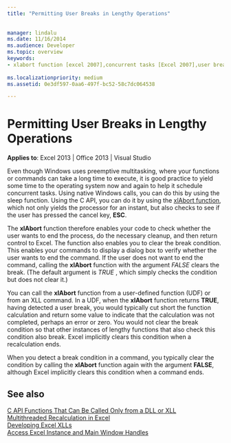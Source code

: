 ```yaml
---
title: "Permitting User Breaks in Lengthy Operations"
 
 
manager: lindalu
ms.date: 11/16/2014
ms.audience: Developer
ms.topic: overview
keywords:
- xlabort function [excel 2007],concurrent tasks [Excel 2007],user breaks [Excel 2007]
 
ms.localizationpriority: medium
ms.assetid: 0e3df597-0aa6-497f-bc52-58c7dc064538

---
```


# Permitting User Breaks in Lengthy Operations

 **Applies to**: Excel 2013 | Office 2013 | Visual Studio
  
Even though Windows uses preemptive multitasking, where your functions or commands can take a long time to execute, it is good practice to yield some time to the operating system now and again to help it schedule concurrent tasks. Using native Windows calls, you can do this by using the sleep function. Using the C API, you can do it by using the [xlAbort function](xlabort.md), which not only yields the processor for an instant, but also checks to see if the user has pressed the cancel key, **ESC**.
  
The **xlAbort** function therefore enables your code to check whether the user wants to end the process, do the necessary cleanup, and then return control to Excel. The function also enables you to clear the break condition. This enables your commands to display a dialog box to verify whether the user wants to end the command. If the user does not want to end the command, calling the **xlAbort** function with the argument *FALSE* clears the break. (The default argument is *TRUE* , which simply checks the condition but does not clear it.)
  
You can call the **xlAbort** function from a user-defined function (UDF) or from an XLL command. In a UDF, when the **xlAbort** function returns **TRUE**, having detected a user break, you would typically cut short the function calculation and return some value to indicate that the calculation was not completed, perhaps an error or zero. You would not clear the break condition so that other instances of lengthy functions that also check this condition also break. Excel implicitly clears this condition when a recalculation ends.
  
When you detect a break condition in a command, you typically clear the condition by calling the **xlAbort** function again with the argument **FALSE**, although Excel implicitly clears this condition when a command ends.
  
## See also

[C API Functions That Can Be Called Only from a DLL or XLL](c-api-functions-that-can-be-called-only-from-a-dll-or-xll.md)  
[Multithreaded Recalculation in Excel](multithreaded-recalculation-in-excel.md)  
[Developing Excel XLLs](developing-excel-xlls.md)  
[Access Excel Instance and Main Window Handles](how-to-access-excel-instance-and-main-window-handles.md)
